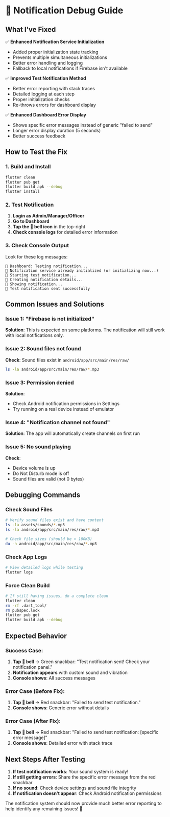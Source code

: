# 🔧 Notification Debug Guide

## What I've Fixed

✅ **Enhanced Notification Service Initialization**
- Added proper initialization state tracking
- Prevents multiple simultaneous initializations
- Better error handling and logging
- Fallback to local notifications if Firebase isn't available

✅ **Improved Test Notification Method**
- Better error reporting with stack traces
- Detailed logging at each step
- Proper initialization checks
- Re-throws errors for dashboard display

✅ **Enhanced Dashboard Error Display**
- Shows specific error messages instead of generic "failed to send"
- Longer error display duration (5 seconds)
- Better success feedback

## How to Test the Fix

### 1. Build and Install
```bash
flutter clean
flutter pub get
flutter build apk --debug
flutter install
```

### 2. Test Notification
1. **Login as Admin/Manager/Officer**
2. **Go to Dashboard** 
3. **Tap the 🔔 bell icon** in the top-right
4. **Check console logs** for detailed error information

### 3. Check Console Output
Look for these log messages:
```
🔔 Dashboard: Testing notification...
🔔 Notification service already initialized (or initializing now...)
🔔 Starting test notification...
🔔 Creating notification details...
🔔 Showing notification...
🔔 Test notification sent successfully
```

## Common Issues and Solutions

### Issue 1: "Firebase is not initialized"
**Solution**: This is expected on some platforms. The notification will still work with local notifications only.

### Issue 2: Sound files not found
**Check**: Sound files exist in `android/app/src/main/res/raw/`
```bash
ls -la android/app/src/main/res/raw/*.mp3
```

### Issue 3: Permission denied
**Solution**: 
- Check Android notification permissions in Settings
- Try running on a real device instead of emulator

### Issue 4: "Notification channel not found"
**Solution**: The app will automatically create channels on first run

### Issue 5: No sound playing
**Check**:
- Device volume is up
- Do Not Disturb mode is off  
- Sound files are valid (not 0 bytes)

## Debugging Commands

### Check Sound Files
```bash
# Verify sound files exist and have content
ls -la assets/sounds/*.mp3
ls -la android/app/src/main/res/raw/*.mp3

# Check file sizes (should be > 100KB)
du -h android/app/src/main/res/raw/*.mp3
```

### Check App Logs
```bash
# View detailed logs while testing
flutter logs
```

### Force Clean Build
```bash
# If still having issues, do a complete clean
flutter clean
rm -rf .dart_tool/
rm pubspec.lock
flutter pub get
flutter build apk --debug
```

## Expected Behavior

### Success Case:
1. **Tap 🔔 bell** → Green snackbar: "Test notification sent! Check your notification panel."
2. **Notification appears** with custom sound and vibration
3. **Console shows**: All success messages

### Error Case (Before Fix):
1. **Tap 🔔 bell** → Red snackbar: "Failed to send test notification."
2. **Console shows**: Generic error without details

### Error Case (After Fix):
1. **Tap 🔔 bell** → Red snackbar: "Failed to send test notification: [specific error message]"
2. **Console shows**: Detailed error with stack trace

## Next Steps After Testing

1. **If test notification works**: Your sound system is ready!
2. **If still getting errors**: Share the specific error message from the red snackbar
3. **If no sound**: Check device settings and sound file integrity
4. **If notification doesn't appear**: Check Android notification permissions

The notification system should now provide much better error reporting to help identify any remaining issues! 🎯